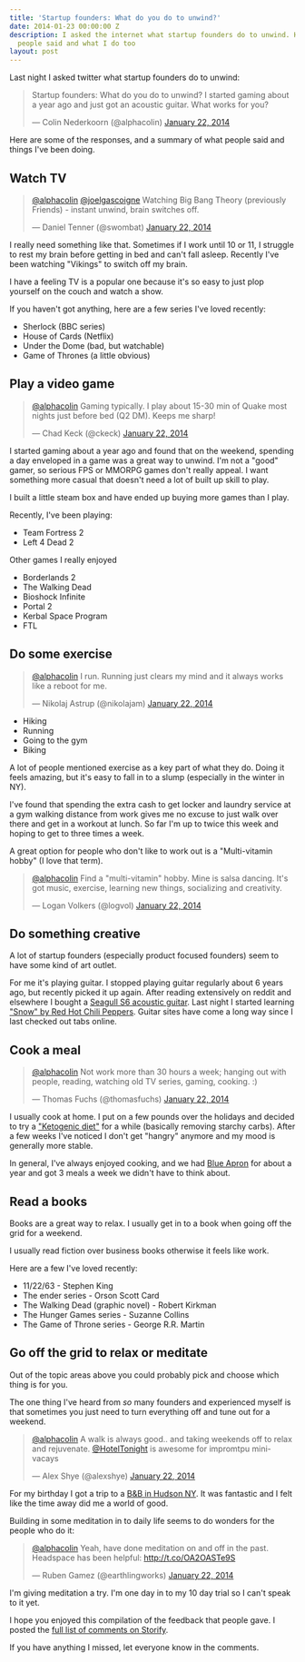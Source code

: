 ```yaml
---
title: 'Startup founders: What do you do to unwind?'
date: 2014-01-23 00:00:00 Z
description: I asked the internet what startup founders do to unwind. Here's what
  people said and what I do too
layout: post
---
```


Last night I asked twitter what startup founders do to unwind:

<blockquote class="twitter-tweet" lang="en"><p>Startup founders: What do you do to unwind? I started gaming about a year ago and just got an acoustic guitar. What works for you?</p>&mdash; Colin Nederkoorn (@alphacolin) <a href="https://twitter.com/alphacolin/statuses/426120093043408897">January 22, 2014</a></blockquote>
<script async src="//platform.twitter.com/widgets.js" charset="utf-8"></script>

Here are some of the responses, and a summary of what people said and things I've been doing.

## Watch TV

<blockquote class="twitter-tweet" data-conversation="none" lang="en"><p><a href="https://twitter.com/alphacolin">@alphacolin</a> <a href="https://twitter.com/joelgascoigne">@joelgascoigne</a> Watching Big Bang Theory (previously Friends) - instant unwind, brain switches off.</p>&mdash; Daniel Tenner (@swombat) <a href="https://twitter.com/swombat/statuses/426121520847781888">January 22, 2014</a></blockquote>
<script async src="//platform.twitter.com/widgets.js" charset="utf-8"></script>

I really need something like that.                           Sometimes if I work until 10 or 11, I struggle to rest my brain before getting in bed and can't fall asleep. Recently I've been watching "Vikings" to switch off my brain.  

I have a feeling TV is a popular one because it's so easy to just plop yourself on the couch and watch a show.

If you haven't got anything, here are a few series I've loved recently:

* Sherlock (BBC series)
* House of Cards (Netflix)
* Under the Dome (bad, but watchable)
* Game of Thrones (a little obvious) 

## Play a video game

<blockquote class="twitter-tweet" data-conversation="none" lang="en"><p><a href="https://twitter.com/alphacolin">@alphacolin</a> Gaming typically. I play about 15-30 min of Quake most nights just before bed (Q2 DM). Keeps me sharp!</p>&mdash; Chad Keck (@ckeck) <a href="https://twitter.com/ckeck/statuses/426123189651898369">January 22, 2014</a></blockquote>
<script async src="//platform.twitter.com/widgets.js" charset="utf-8"></script>

I started gaming about a year ago and found that on the weekend, spending a day enveloped in a game was a great way to unwind. I'm not a "good" gamer, so serious FPS or MMORPG games don't really appeal. I want something more casual that doesn't need a lot of built up skill to play.

I built a little steam box and have ended up buying more games than I play. 

Recently, I've been playing:

* Team Fortress 2
* Left 4 Dead 2

Other games I really enjoyed

* Borderlands 2
* The Walking Dead
* Bioshock Infinite
* Portal 2
* Kerbal Space Program
* FTL

## Do some exercise

<blockquote class="twitter-tweet" data-conversation="none" lang="en"><p><a href="https://twitter.com/alphacolin">@alphacolin</a> I run. Running just clears my mind and it always works like a reboot for me.</p>&mdash; Nikolaj Astrup (@nikolajam) <a href="https://twitter.com/nikolajam/statuses/426121933352996864">January 22, 2014</a></blockquote>
<script async src="//platform.twitter.com/widgets.js" charset="utf-8"></script>

* Hiking
* Running
* Going to the gym
* Biking

A lot of people mentioned exercise as a key part of what they do. Doing it feels amazing, but it's easy to fall in to a slump (especially in the winter in NY).

I've found that spending the extra cash to get locker and laundry service at a gym walking distance from work gives me no excuse to just walk over there and get in a workout at lunch. So far I'm up to twice this week and hoping to get to three times a week.

A great option for people who don't like to work out is a "Multi-vitamin hobby" (I love that term). 

<blockquote class="twitter-tweet" data-conversation="none" lang="en"><p><a href="https://twitter.com/alphacolin">@alphacolin</a> Find a &quot;multi-vitamin&quot; hobby. Mine is salsa dancing. It&#39;s got music, exercise, learning new things, socializing and creativity.</p>&mdash; Logan Volkers (@logvol) <a href="https://twitter.com/logvol/statuses/426128463389413377">January 22, 2014</a></blockquote>
<script async src="//platform.twitter.com/widgets.js" charset="utf-8"></script>

## Do something creative

A lot of startup founders (especially product focused founders) seem to have some kind of art outlet.

For me it's playing guitar. I stopped playing guitar regularly about 6 years ago, but recently picked it up again. After reading extensively on reddit and elsewhere I bought a [Seagull S6 acoustic guitar](http://reverb.com/item/48163-seagull-s6-mahogany-deluxe-mahogany). Last night I started learning ["Snow" by Red Hot Chili Peppers](https://tunessence.com/tabs/red-hot-chili-peppers/snow-). Guitar sites have come a long way since I last checked out tabs online. 

## Cook a meal

<blockquote class="twitter-tweet" data-conversation="none" lang="en"><p><a href="https://twitter.com/alphacolin">@alphacolin</a> Not work more than 30 hours a week; hanging out with people, reading, watching old TV series, gaming, cooking. :)</p>&mdash; Thomas Fuchs (@thomasfuchs) <a href="https://twitter.com/thomasfuchs/statuses/426120605935882240">January 22, 2014</a></blockquote>
<script async src="//platform.twitter.com/widgets.js" charset="utf-8"></script>

I usually cook at home. I put on a few pounds over the holidays and decided to try a ["Ketogenic diet"](http://www.reddit.com/r/keto) for a while (basically removing starchy carbs). After a few weeks I've noticed I don't get "hangry" anymore and my mood is generally more stable. 

In general, I've always enjoyed cooking, and we had [Blue Apron](http://blueapron.com) for about a year and got 3 meals a week we didn't have to think about. 

## Read a books

Books are a great way to relax. I usually get in to a book when going off the grid for a weekend. 

I usually read fiction over business books otherwise it feels like work.

Here are a few I've loved recently:

* 11/22/63 - Stephen King
* The ender series - Orson Scott Card
* The Walking Dead (graphic novel) - Robert Kirkman
* The Hunger Games series - Suzanne Collins
* The Game of Throne series - George R.R. Martin


## Go off the grid to relax or meditate

Out of the topic areas above you could probably pick and choose which thing is for you. 

The one thing I've heard from *so* many founders and experienced myself is that sometimes you just need to turn everything off and tune out for a weekend. 

<blockquote class="twitter-tweet" data-conversation="none" lang="en"><p><a href="https://twitter.com/alphacolin">@alphacolin</a> A walk is always good.. and taking weekends off to relax and rejuvenate. <a href="https://twitter.com/HotelTonight">@HotelTonight</a> is awesome for impromtpu mini-vacays</p>&mdash; Alex Shye (@alexshye) <a href="https://twitter.com/alexshye/statuses/426122575521914880">January 22, 2014</a></blockquote>
<script async src="//platform.twitter.com/widgets.js" charset="utf-8"></script>

For my birthday I got a trip to a [B&B in Hudson NY](http://www.mountmerinomanor.com/). It was fantastic and I felt like the time away did me a world of good.

Building in some meditation in to daily life seems to do wonders for the people who do it:

<blockquote class="twitter-tweet" data-conversation="none" lang="en"><p><a href="https://twitter.com/alphacolin">@alphacolin</a> Yeah, have done meditation on and off in the past. Headspace has been helpful: <a href="http://t.co/OA2OASTe9S">http://t.co/OA2OASTe9S</a></p>&mdash; Ruben Gamez (@earthlingworks) <a href="https://twitter.com/earthlingworks/statuses/426124766563422208">January 22, 2014</a></blockquote>
<script async src="//platform.twitter.com/widgets.js" charset="utf-8"></script>

I'm giving meditation a try. I'm one day in to my 10 day trial so I can't speak to it yet.

I hope you enjoyed this compilation of the feedback that people gave. I posted the [full list of comments on Storify](http://storify.com/alphacolin/what-do-startup-founders-do-to-unwind/).

If you have anything I missed, let everyone know in the comments.
